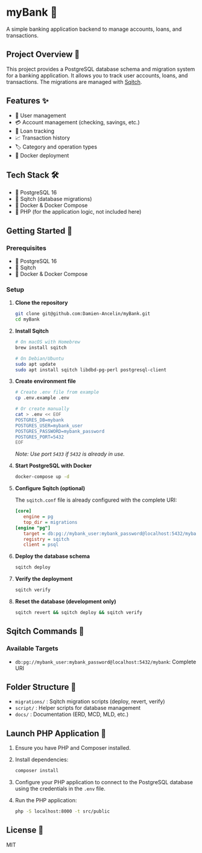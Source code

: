 # myBank 🏦

A simple banking application backend to manage accounts, loans, and transactions.

## Project Overview 📄

This project provides a PostgreSQL database schema and migration system for a banking application. It allows you to track user accounts, loans, and transactions. The migrations are managed with [Sqitch](https://sqitch.org/).

## Features ✨

- 👤 User management
- 💳 Account management (checking, savings, etc.)
- 💸 Loan tracking
- 📈 Transaction history
- 🏷️ Category and operation types
- 🐳 Docker deployment

## Tech Stack 🛠️

- 🐘 PostgreSQL 16
- 🦑 Sqitch (database migrations)
- 🐳 Docker & Docker Compose
- 🐘 PHP (for the application logic, not included here)

## Getting Started 🚀

### Prerequisites

- 🐘 PostgreSQL 16
- 🦑 Sqitch
- 🐳 Docker & Docker Compose

### Setup

1. **Clone the repository**

   ```bash
   git clone git@github.com:Damien-Ancelin/myBank.git
   cd myBank
   ```

2. **Install Sqitch**

   ```bash
   # On macOS with Homebrew
   brew install sqitch

   # On Debian/Ubuntu
   sudo apt update
   sudo apt install sqitch libdbd-pg-perl postgresql-client
   ```

3. **Create environment file**

   ```bash
   # Create .env file from example
   cp .env.example .env

   # Or create manually
   cat > .env << EOF
   POSTGRES_DB=mybank
   POSTGRES_USER=mybank_user
   POSTGRES_PASSWORD=mybank_password
   POSTGRES_PORT=5432
   EOF
   ```

   *Note: Use port `5433` if `5432` is already in use.*

4. **Start PostgreSQL with Docker**

   ```bash
   docker-compose up -d
   ```

5. **Configure Sqitch (optional)**

   The `sqitch.conf` file is already configured with the complete URI:

   ```ini
   [core]
      engine = pg
      top_dir = migrations
   [engine "pg"]
      target = db:pg://mybank_user:mybank_password@localhost:5432/mybank
      registry = sqitch
      client = psql
   ```

6. **Deploy the database schema**

   ```bash
   sqitch deploy
   ```

7. **Verify the deployment**

   ```bash
   sqitch verify
   ```

8. **Reset the database (development only)**

   ```bash
   sqitch revert && sqitch deploy && sqitch verify
   ```

## Sqitch Commands 🦑

### Available Targets

- `db:pg://mybank_user:mybank_password@localhost:5432/mybank`: Complete URI

## Folder Structure 📁

- `migrations/` : Sqitch migration scripts (deploy, revert, verify)
- `script/` : Helper scripts for database management
- `docs/` : Documentation (ERD, MCD, MLD, etc.)

## Launch PHP Application 🚀

1. Ensure you have PHP and Composer installed.
2. Install dependencies:

   ```bash
   composer install
   ```

3. Configure your PHP application to connect to the PostgreSQL database using the credentials in the `.env` file.
4. Run the PHP application:

   ```bash
   php -S localhost:8000 -t src/public
   ```

## License 📜

MIT
